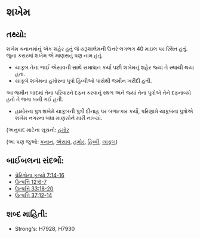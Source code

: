 # શખેમ 

## તથ્યો: 

શખેમ કનાનમાંનું એક શહેર હતું જે યરૂશાલેમની ઉત્તરે લગભગ 40 માઇલ પર સ્થિત હતું.
જુના કરારમાં શખેમ એ માણસનું પણ નામ હતું.

* યાકૂબ તેના ભાઈ એસાવની સાથે સમાધાન કર્યા પછી શખેમનું શહેર જ્યાં તે સ્થાયી થયા હતા.
* યાકૂબે શખેમના હમોરના પુત્રો હિવ્વીઓ પાસેથી જમીન ખરીદી હતી.

આ જમીન બાદમાં તેના પરિવારને દફન કરવાનું સ્થળ અને જ્યાં તેના પુત્રોએ તેને દફનાવ્યો હતો તે જગા બની ગઈ હતી.

* હામોરના પુત્ર શખેમે યાકૂબની પુત્રી દીનાહ પર બળાત્કાર કર્યો, પરિણામે યાકૂબના પુત્રોએ શખેમ નગરના બધા માણસોને મારી નાખ્યાં.

(અનુવાદ માટેના સૂચનો: [હમોર](../names/hamor.md)

(આ પણ જુઓ: [કનાન](../names/canaan.md), [એસાવ](../names/esau.md), [હમોર](../names/hamor.md), [હિવ્વી](../names/hivite.md), [યાકૂબ](../names/jacob.md))

## બાઈબલના સંદર્ભો: 

* [પ્રેરિતોના કૃત્યો 7:14-16](rc://gu/tn/help/act/07/14)
* [ઉત્પત્તિ 12:6-7](rc://gu/tn/help/gen/12/06)
* [ઉત્પત્તિ 33:18-20](rc://gu/tn/help/gen/33/18)
* [ઉત્પત્તિ 37:12-14](rc://gu/tn/help/gen/37/12)

## શબ્દ માહિતી: 

* Strong's: H7928, H7930
